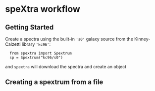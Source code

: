 # speXtra workflow

## Getting Started

Create a spectra using the built-in `'s0'` galaxy source from the Kinney-Calzetti library
`'kc96'`:

```{code-cell} ipython3
  from spextra import Spextrum
  sp = Spextrum("kc96/s0")
```

and `spextra` will download the spectra and create an object

## Creating a spextrum from a file
